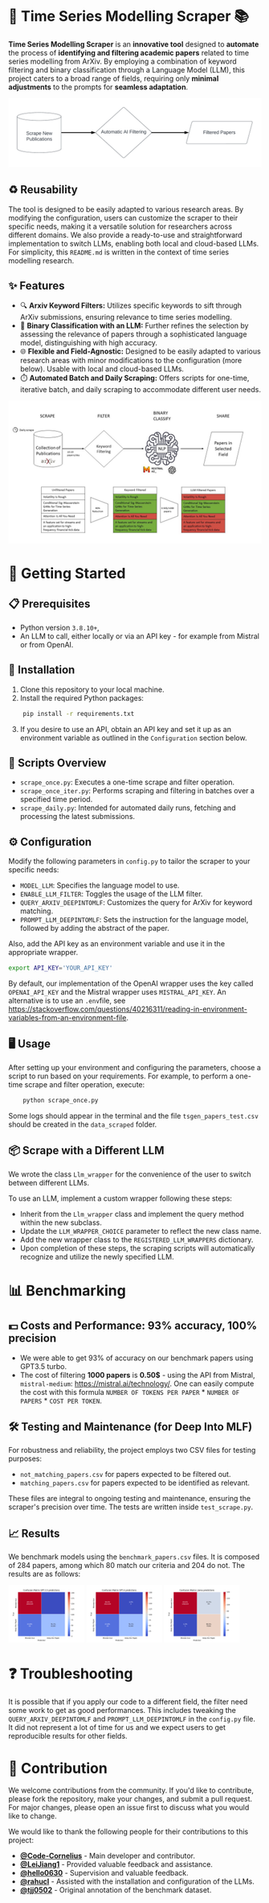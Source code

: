 # 🤖 Time Series Modelling Scraper 📚

**Time Series Modelling Scraper** is an **innovative tool** designed to **automate** the process of **identifying and
filtering
academic papers** related to time series modelling from ArXiv. By employing a combination of keyword filtering and
binary
classification through a Language Model (LLM), this project caters to a broad range of fields, requiring only **minimal
adjustments** to the prompts for **seamless adaptation**.

![Diagram of Time Series Modelling Scraper](/images/readmediagram.png)

## ♻️️ Reusability

The tool is designed to be easily adapted to various research areas. By modifying the configuration, users can customize
the scraper to their specific needs, making it a versatile solution for researchers across different domains. We also
provide a ready-to-use and straightforward implementation to switch LLMs, enabling both local and cloud-based LLMs.
For simplicity, this `README.md` is written in the context of time series modelling research.

## ✨ Features

- 🔍 **Arxiv Keyword Filters:** Utilizes specific keywords to sift through ArXiv submissions, ensuring relevance to time
  series modelling.
- 🧠 **Binary Classification with an LLM:** Further refines the selection by assessing the relevance of papers through a
  sophisticated language model, distinguishing with high accuracy.
- 🌐 **Flexible and Field-Agnostic:** Designed to be easily adapted to various research areas with minor modifications to
  the configuration (more below). Usable with local and cloud-based LLMs.
- ⏱️ **Automated Batch and Daily Scraping:** Offers scripts for one-time, iterative batch, and daily scraping to
  accommodate different user needs.

![Diagram of Time Series Modelling Scraper](/images/filteredLLMdiagram.jpg)

# 🚀 Getting Started

## 📋 Prerequisites

- Python version `3.8.10+`,
- An LLM to call, either locally or via an API key - for example from Mistral or from OpenAI.

## 🔧 Installation

1. Clone this repository to your local machine.
2. Install the required Python packages:

```bash
    pip install -r requirements.txt
```

3. If you desire to use an API, obtain an API key and set it up as an environment variable as outlined in
   the `Configuration` section below.

## 📜 Scripts Overview

- `scrape_once.py`: Executes a one-time scrape and filter operation.
- `scrape_once_iter.py`: Performs scraping and filtering in batches over a specified time period.
- `scrape_daily.py`: Intended for automated daily runs, fetching and processing the latest submissions.

## ⚙️ Configuration

Modify the following parameters in `config.py` to tailor the scraper to your specific needs:

- `MODEL_LLM`: Specifies the language model to use.
- `ENABLE_LLM_FILTER`: Toggles the usage of the LLM filter.
- `QUERY_ARXIV_DEEPINTOMLF`: Customizes the query for ArXiv for keyword matching.
- `PROMPT_LLM_DEEPINTOMLF`: Sets the instruction for the language model, followed by adding the abstract of the paper.

Also, add the API key as an environment variable and use it in the appropriate wrapper.

```bash
export API_KEY='YOUR_API_KEY'
```

By default, our implementation of the OpenAI wrapper uses the key called `OPENAI_API_KEY` and the Mistral wrapper uses `MISTRAL_API_KEY`.
An alternative is to use an `.env`file, see https://stackoverflow.com/questions/40216311/reading-in-environment-variables-from-an-environment-file.

## 🖥️ Usage

After setting up your environment and configuring the parameters, choose a script to run based on your requirements. For
example, to perform a one-time scrape and filter operation, execute:

```bash
    python scrape_once.py
```

Some logs should appear in the terminal and the file  `tsgen_papers_test.csv` should be created in the `data_scraped` folder.

## 📦 Scrape with a Different LLM

We wrote the class `Llm_wrapper` for the convenience of the user to switch between different LLMs.

To use an LLM, implement a custom wrapper following these steps:

- Inherit from the `Llm_wrapper` class and implement the query method within the new subclass.
- Update the `LLM_WRAPPER_CHOICE` parameter to reflect the new class name.
- Add the new wrapper class to the `REGISTERED_LLM_WRAPPERS` dictionary.
- Upon completion of these steps, the scraping scripts will automatically recognize and utilize the newly specified LLM.


# 📊 Benchmarking

## 💵 Costs and Performance: 93% accuracy, 100% precision

- We were able to get 93% of accuracy on our benchmark papers using GPT3.5 turbo.
- The cost of filtering **1000 papers** is **0.50$** - using the API from
  Mistral, `mistral-medium`: https://mistral.ai/technology/.
  One can easily compute the cost with this
  formula `NUMBER OF TOKENS PER PAPER` * `NUMBER OF PAPERS` * `COST PER TOKEN`.

## 🛠️ Testing and Maintenance (for Deep Into MLF)

For robustness and reliability, the project employs two CSV files for testing purposes:

- `not_matching_papers.csv` for papers expected to be filtered out.
- `matching_papers.csv` for papers expected to be identified as relevant.

These files are integral to ongoing testing and maintenance, ensuring the scraper's precision over time.
The tests are written inside `test_scrape.py`.

## 📈 Results

We benchmark models using the `benchmark_papers.csv` files. It is composed of 284 papers, among which 80 match our criteria and 204 do not. 
The results are as follows:


<p float="left">
  <img src="images/conf_mat_gpt35.png" alt="Confusion Matrix GPT-3.5" width="30%" />
  <img src="images/conf_mat_gpt4.png" alt="Confusion Matrix GPT-4" width="30%" />
  <img src="images/conf_mat_llama.png" alt="Confusion Matrix LLaMA" width="30%" />
</p>

# ❓ Troubleshooting

It is possible that if you apply our code to a different field, the filter need some work to get as good performances.
This includes tweaking the `QUERY_ARXIV_DEEPINTOMLF` and `PROMPT_LLM_DEEPINTOMLF` in the `config.py` file.
It did not represent a lot of time for us and we expect users to get reproducible results for other fields.

# 👥 Contribution

We welcome contributions from the community. If you'd like to contribute, please fork the repository, make your changes,
and submit a pull request. For major changes, please open an issue first to discuss what you would like to change.

We would like to thank the following people for their contributions to this project:

- **[@Code-Cornelius](https://github.com/Code-Cornelius)** - Main developer and contributor.
- **[@LeiJiang1](https://github.com/LeiJiang1)** - Provided valuable feedback and assistance.
- **[@hello0630](https://github.com/hello0630)** - Supervision and valuable feedback.
- **[@rahucl](https://github.com/rahucl)** - Assisted with the installation and configuration of the LLMs.
- **[@tjj0502](https://github.com/tjj0502)** - Original annotation of the benchmark dataset.
